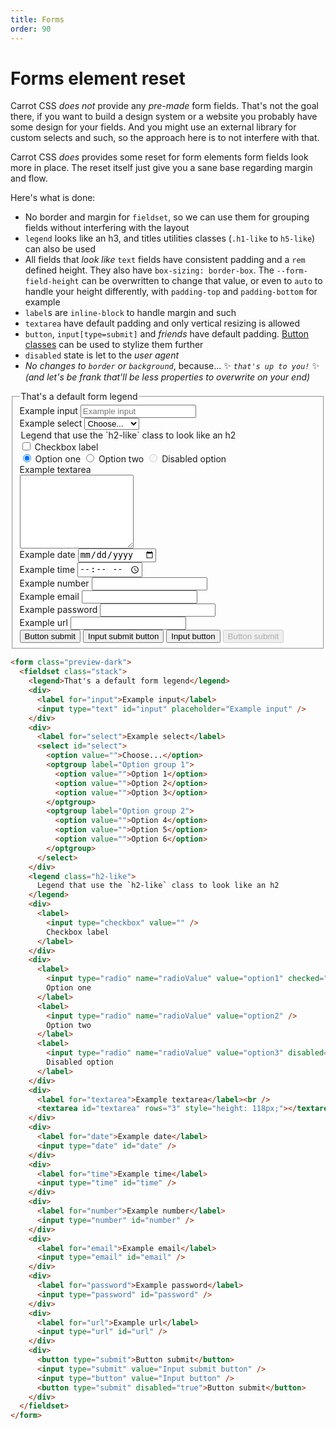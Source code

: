 ```yaml
---
title: Forms
order: 90
---
```


# Forms element reset

Carrot CSS _does not_ provide any _pre-made_ form fields.
That's not the goal there, if you want to build a design system or a website you probably have some design for your fields.
And you might use an external library for custom selects and such, so the approach here is to not interfere with that.

Carrot CSS _does_ provides some reset for form elements form fields look more in place.
The reset itself just give you a sane base regarding margin and flow.

Here's what is done:

- No border and margin for `fieldset`, so we can use them for grouping fields without interfering with the layout
- `legend` looks like an h3, and titles utilities classes (`.h1-like` to `h5-like`) can also be used
- All fields that _look like_ `text` fields have consistent padding and a `rem` defined height. They also have `box-sizing: border-box`. The `--form-field-height` can be overwritten to change that value, or even to `auto` to handle your height differently, with `padding-top` and `padding-bottom` for example
- `label`s are `inline-block` to handle margin and such
- `textarea` have default padding and only vertical resizing is allowed
- `button`, `input[type=submit]` and _friends_ have default padding. [Button classes](/documentation/buttons/) can be used to stylize them further
- `disabled` state is let to the _user agent_
- _No changes to `border` or `background`_, because...
  ✨ _`that's up to you!`_ ✨
  _(and let's be frank that'll be less properties to overwrite on your end)_

<form class="preview-dark">
  <fieldset class="stack">
    <legend>That's a default form legend</legend>
    <div>
      <label for="input">Example input</label>
      <input type="text" id="input" placeholder="Example input">
    </div>
    <div>
      <label for="select">Example select</label>
      <select id="select">
        <option value="">Choose...</option>
        <optgroup label="Option group 1">
          <option value="">Option 1</option>
          <option value="">Option 2</option>
          <option value="">Option 3</option>
        </optgroup>
        <optgroup label="Option group 2">
          <option value="">Option 4</option>
          <option value="">Option 5</option>
          <option value="">Option 6</option>
        </optgroup>
      </select>
    </div>
    <legend class="h2-like">Legend that use the `h2-like` class to look like an h2</legend>
    <div>
      <label>
        <input type="checkbox" value="">
        Checkbox label
      </label>
    </div>
    <div>
      <label>
        <input type="radio" name="radioValue" value="option1" checked="">
        Option one 
      </label>
      <label>
        <input type="radio" name="radioValue" value="option2">
        Option two 
      </label>
      <label>
        <input type="radio" name="radioValue" value="option3" disabled="">
        Disabled option
      </label>
    </div>
    <div>
      <label for="textarea">Example textarea</label><br/>
      <textarea id="textarea" rows="3" style="height: 118px;"></textarea>
    </div>
    <div>
      <label for="date">Example date</label>
      <input type="date" id="date">
    </div>
    <div>
      <label for="time">Example time</label>
      <input type="time" id="time">
    </div>
    <div>
      <label for="number">Example number</label>
      <input type="number" id="number">
    </div>
    <div>
      <label for="email">Example email</label>
      <input type="email" id="email">
    </div>
    <div>
      <label for="password">Example password</label>
      <input type="password" id="password">
    </div>
    <div>
      <label for="url">Example url</label>
      <input type="url" id="url">
    </div>
    <div>
      <button type="submit">Button submit</button>
      <input type="submit" value="Input submit button">
      <input type="button" value="Input button">
      <button type="submit" disabled="true">Button submit</button>
    </div>
  </fieldset>
</form>

```html
<form class="preview-dark">
  <fieldset class="stack">
    <legend>That's a default form legend</legend>
    <div>
      <label for="input">Example input</label>
      <input type="text" id="input" placeholder="Example input" />
    </div>
    <div>
      <label for="select">Example select</label>
      <select id="select">
        <option value="">Choose...</option>
        <optgroup label="Option group 1">
          <option value="">Option 1</option>
          <option value="">Option 2</option>
          <option value="">Option 3</option>
        </optgroup>
        <optgroup label="Option group 2">
          <option value="">Option 4</option>
          <option value="">Option 5</option>
          <option value="">Option 6</option>
        </optgroup>
      </select>
    </div>
    <legend class="h2-like">
      Legend that use the `h2-like` class to look like an h2
    </legend>
    <div>
      <label>
        <input type="checkbox" value="" />
        Checkbox label
      </label>
    </div>
    <div>
      <label>
        <input type="radio" name="radioValue" value="option1" checked="" />
        Option one
      </label>
      <label>
        <input type="radio" name="radioValue" value="option2" />
        Option two
      </label>
      <label>
        <input type="radio" name="radioValue" value="option3" disabled="" />
        Disabled option
      </label>
    </div>
    <div>
      <label for="textarea">Example textarea</label><br />
      <textarea id="textarea" rows="3" style="height: 118px;"></textarea>
    </div>
    <div>
      <label for="date">Example date</label>
      <input type="date" id="date" />
    </div>
    <div>
      <label for="time">Example time</label>
      <input type="time" id="time" />
    </div>
    <div>
      <label for="number">Example number</label>
      <input type="number" id="number" />
    </div>
    <div>
      <label for="email">Example email</label>
      <input type="email" id="email" />
    </div>
    <div>
      <label for="password">Example password</label>
      <input type="password" id="password" />
    </div>
    <div>
      <label for="url">Example url</label>
      <input type="url" id="url" />
    </div>
    <div>
      <button type="submit">Button submit</button>
      <input type="submit" value="Input submit button" />
      <input type="button" value="Input button" />
      <button type="submit" disabled="true">Button submit</button>
    </div>
  </fieldset>
</form>
```
